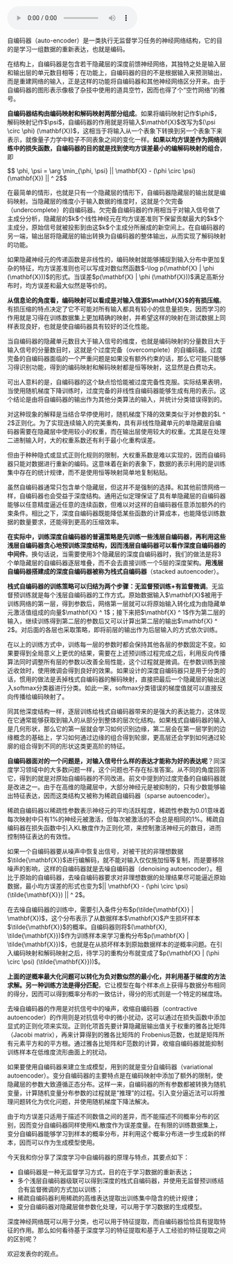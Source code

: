 <audio title="26 深度学习 _ 空竹里的秘密：自编码器" src="https://static001.geekbang.org/resource/audio/8e/e4/8eca889e931cc4507664380554b6c6e4.mp3" controls="controls"></audio> 
<p><span class="orange">自编码器</span>（auto-encoder）是一类执行无监督学习任务的神经网络结构，它的目的是学习一组数据的重新表达，也就是编码。</p>
<p>在结构上，自编码器是包含若干隐藏层的深度前馈神经网络，其独特之处是输入层和输出层的单元数目相等；在功能上，自编码器的目的不是根据输入来预测输出，而是重建网络的输入，正是这样的功能将自编码器和其他神经网络区分开来。由于自编码器的图形表示像极了杂技中使用的道具空竹，因而也得了个“空竹网络”的雅号。</p>
<p><strong>自编码器结构由编码映射和解码映射两部分组成</strong>。如果将编码映射记作$\phi$，解码映射记作$\psi$，自编码器的作用就是将输入$\mathbf{X}$改写为$(\psi \circ \phi) (\mathbf{X})$，这相当于将输入从一个表象下转换到另一个表象下来表示，就像量子力学中粒子不同表象之间的变化一样。<strong>如果以均方误差作为网络训练中的损失函数，自编码器的目的就是找到使均方误差最小的编解码映射的组合</strong>，即</p>
<p>$$ \phi, \psi = \arg \min_{\phi, \psi} || \mathbf{X} - (\phi \circ \psi) (\mathbf{X}) || ^ 2$$</p>
<p>在最简单的情形，也就是只有一个隐藏层的情形下，自编码器隐藏层的输出就是编码映射。当隐藏层的维度小于输入数据的维度时，这就是个<span class="orange">欠完备（undercomplete）的自编码器</span>。欠完备自编码器的作用相当于对输入信号做了主成分分析，隐藏层的$k$个线性神经元在均方误差准则下保留贡献最大的$k$个主成分，原始信号就被投影到由这$k$个主成分所展成的新空间上。在自编码器的另一端，输出层将隐藏层的输出转换为自编码器的整体输出，从而实现了解码映射的功能。</p>
<p>如果隐藏神经元的传递函数是非线性的，编码映射就能够捕捉到输入分布中更加复杂的特征，均方误差准则也可以写成对数似然函数$-\log p(\mathbf{X} | \phi (\mathbf{X}))$的形式。当误差$p(\mathbf{X} | \phi (\mathbf{X}))$满足高斯分布时，均方误差和最大似然是等价的。</p>
<p><strong>从信息论的角度看，编码映射可以看成是对输入信源$\mathbf{X}$的有损压缩</strong>。有损压缩的特点决定了它不可能对所有输入都具有较小的信息量损失，因而学习的作用就是习得在训练数据集上更加精确的映射，并希望这样的映射在测试数据上同样表现良好，也就是使自编码器具有较好的泛化性能。</p>
<p>当自编码器的隐藏单元数目大于输入信号的维度，也就是编码映射的分量数目大于输入信号的分量数目时，这就是个<span class="orange">过度完备（overcomplete）的自编码器</span>。过度完备的自编码器面临的一个严重问题是如果没有额外约束的话，那么它可能只能够习得识别功能，得到的编码映射和解码映射都是恒等映射，这显然是白费功夫。</p>
<!-- [[[read_end]]] -->
<p>可出人意料的是，自编码器的这个缺点恰恰能被过度完备性克服。实际结果表明，当使用随机梯度下降训练时，过度完备的非线性自编码器能够生成有用的表示。这个结论是由将自编码器的输出作为其他分类算法的输入，并统计分类错误得到的。</p>
<p>对这种现象的解释是当结合早停使用时，随机梯度下降的效果类似于对参数的$L ^ 2$正则化。为了实现连续输入的完美重构，具有非线性隐藏单元的单隐藏层自编码器需要在隐藏层中使用较小的权重，而在输出层使用较大的权重。尤其是在处理二进制输入时，大的权重系数还有利于最小化重构误差。</p>
<p>但由于种种隐式或显式正则化规则的限制，大权重系数是难以实现的，因而自编码器只能对数据进行重新的编码。这意味着在新的表象下，数据的表示利用的是训练集中存在的统计规律，而不是使用恒等映射简单地复制粘贴。</p>
<p>虽然自编码器通常只包含单个隐藏层，但这并不是强制的选择。和其他前馈网络一样，自编码器也会受益于深度结构。通用近似定理保证了具有单隐藏层的自编码器能够以任意精度逼近任意的连续函数，但难以对这样的自编码器任意添加额外的约束条件。相比之下，深度自编码器既能降低某些函数的计算成本，也能降低训练数据的数量要求，还能得到更高的压缩效率。</p>
<p><strong>在实际中，训练深度自编码器的普遍策略是先训练一些浅层自编码器，再利用这些浅层自编码器贪心地预训练深度结构，因而浅层自编码器可以看作深度自编码器的中间件</strong>。换句话说，当需要使用3个隐藏层的深度自编码器时，我们的做法是将3个单隐藏层的自编码器逐层堆叠，而不会去直接训练一个5层的深度架构。<strong>用浅层自编码器搭建成的深度自编码器被称为栈式自编码器</strong>（stacked autoencoder）。</p>
<p><strong>栈式自编码器的训练策略可以归结为两个步骤：无监督预训练+有监督微调</strong>。无监督预训练就是每个浅层自编码器的工作方式。原始数据输入$\mathbf{X}$被用于训练网络的第一层，得到参数后，网络第一层就可以将原始输入转化成为由隐藏单元激活值组成的向量$\mathbf{X} ^ 1$；接下来把$\mathbf{X} ^ 1$作为第二层的输入，继续训练得到第二层的参数后又可以计算出第二层的输出$\mathbf{X} ^ 2$。对后面的各层也采取策略，即将前层的输出作为后层输入的方式依次训练。</p>
<p>在以上的训练方式中，训练每一层的参数时都会保持其他各层的参数固定不变。如果要得到全局意义上更优的结果，需要在上述预训练过程完成之后，利用反向传播算法同时调整所有层的参数以改善全局性能，这个过程就是<span class="orange">微调</span>。在参数训练到接近收敛时，使用微调会得到良好的效果。如果设计的深度自编码器只是用于分类的话，惯用的做法是丢掉栈式自编码器的解码映射，直接把最后一个隐藏层的输出送入softmax分类器进行分类。如此一来，softmax分类错误的梯度值就可以直接反向传播给编码映射了。</p>
<p>同其他深度结构一样，逐层训练给栈式自编码器带来的是强大的表达能力，这体现在它通常能够获取到输入的从部分到整体的层次化结构。如果栈式自编码器的输入是几何形状，那么它的第一层就会学习如何识别边缘，第二层会在第一层学到的边缘概念的基础上，学习如何通过边缘的组合得到轮廓，更高层还会学到如何通过轮廓的组合得到不同的形状这类更高阶的特征。</p>
<p><strong>自编码器面对的一个问题是，对输入信号什么样的表达才能称为好的表达呢</strong>？同深度学习领域中的大多数问题一样，这个问题也不存在标准答案。从不同的角度回答它，得到的就是对原始自编码器的不同改进。前文中提到的过度完备的自编码器就是改进之一。由于在高维的隐藏层中，大部分神经元是被抑制的，只有少数能够输出特征表达，因而这类结构又被称为<span class="orange">稀疏自编码器</span>（sparse autoencoder）。</p>
<p>稀疏自编码器以稀疏性参数表示神经元的平均活跃程度，稀疏性参数为0.01意味着每次映射中只有1%的神经元被激活，但每次被激活的不会总是相同的1%。稀疏自编码器在损失函数中引入KL散度作为正则化项，来控制激活神经元的数目，进而控制特征表达的有效性。</p>
<p>如果一个自编码器要从噪声中恢复出信号，对被干扰的非理想数据$\tilde{\mathbf{X}}$进行编解码，就不能对输入仅仅施加恒等复制，而是要移除噪声的影响，这样的自编码器就是<span class="orange">去噪自编码器</span>（denoising autoencoder）。相比于原始的自编码器，去噪自编码器要求对非理想数据的处理结果尽可能逼近原始数据，最小均方误差的形式也变为$|| \mathbf{X} - (\phi \circ \psi) (\tilde{\mathbf{X}}) || ^ 2$。</p>
<p>在去噪自编码器的训练中，需要引入条件分布$p(\tilde{\mathbf{X}} | \mathbf{X})$，这个分布表示了从数据样本$\mathbf{X}$产生损坏样本$\tilde{\mathbf{X}}$的概率。自编码器则将$(\mathbf{X}, \tilde{\mathbf{X}})$作为训练样本来学习重构分布$p(\mathbf{X} | \tilde{\mathbf{X}})$，也就是在从损坏样本到原始数据样本的逆概率问题。在引入编码映射和解码映射之后，待学习的重构分布就变成了$p(\mathbf{X} | (\phi \circ \psi) (\tilde{\mathbf{X}}))$。</p>
<p><strong>上面的逆概率最大化问题可以转化为负对数似然的最小化，并利用基于梯度的方法求解。另一种训练方法是得分匹配</strong>，它让模型在每个样本点上获得与数据分布相同的得分，因而可以得到概率分布的一致估计，得分的形式则是一个特定的梯度场。</p>
<p>去噪自编码器的作用是对抗信号中的噪声，<span class="orange">收缩自编码器</span>（contractive autoencoder）的作用则是对抗信号中的微小扰动，这可以通过在损失函数中添加显式的正则化项来实现。正则化项首先要计算隐藏层输出值关于权重的<span class="orange">雅各比矩阵</span>（Jacobi matrix），再来计算得到的雅各比矩阵的 <span class="orange">Frobenius范数</span>，也就是矩阵所有元素平方和的平方根。通过雅各比矩阵和F范数的计算，收缩自编码器就能抑制训练样本在低维度流形曲面上的扰动。</p>
<p>如果要使用自编码器来建立生成模型，用到的就是<span class="orange">变分自编码器</span>（variational autoencoder）。变分自编码器的主要特点是在编码映射中添加了额外的限制，使隐藏层的参数大致遵循正态分布。这样一来，自编码器的所有参数都被转换为随机变量，计算随机变量分布参数的过程就是“推理”的过程。引入变分逼近法可以将推理问题转化为优化问题，并使用随机梯度下降法解决。</p>
<p>由于均方误差只适用于描述不同数值之间的差异，而不能描述不同概率分布的区别，因而变分自编码器同样使用KL散度作为误差度量。在有限的训练数据集上，变分自编码器能够学习到样本的概率分布，并利用这个概率分布进一步生成新的样本，因而可以作为生成模型使用。</p>
<p>今天我和你分享了深度学习中自编码器的原理与特点，其要点如下：</p>
<ul>
<li>自编码器是一种无监督学习方式，目的在于学习数据的重新表达；</li>
<li>多个浅层自编码器级联可以得到深度的栈式自编码器，并使用无监督预训练结合有监督微调的方式加以训练；</li>
<li>稀疏自编码器利用稀疏的高维表达提取出训练集中隐含的统计规律；</li>
<li>变分自编码器对隐藏层做参数化处理，可以用于学习数据的生成模型。</li>
</ul>
<p>深度神经网络既可以用于分类，也可以用于特征提取，而自编码器恰恰具有提取特征的作用。那么如何看待基于深度学习的特征提取和基于人工经验的特征提取之间的区别呢？</p>
<p>欢迎发表你的观点。</p>
<p><img src="https://static001.geekbang.org/resource/image/5a/0d/5ae922d7af41c821bb06cb95d10ee50d.jpg" alt=""></p>
<p></p>
